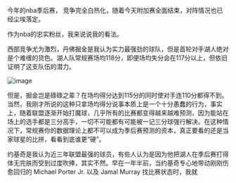 今年的nba季后赛， 竞争完全白热化，随着今天附加赛全面结束，对阵情况也已经尘埃落定。

作为nba的忠实粉丝，我来说说我的看法。

西部竞争尤为激烈，丹佛掘金是我认为实力最强劲的球队，但是首轮对手湖人绝对是个难缠的货色。湖人队常规赛场均118分，即便场均失分会在117分以上，但依旧证明了这支队伍的潜力。

![image](https://github.com/MaxGYX/Road2Next/assets/158791943/53cf93ae-a5f9-4e3d-a25d-8615f60c18e6)

但是，掘金岂是碌碌之辈？在场均得分达到115分的同时使对手连110分都得不到。当然，我刚才所说的这种只拿场均得分说事本质上是一个十分愚蠢的行为，事实上，随着联盟逐渐开始打魔球，几乎所有的比赛都变得越来越难预测，因为能站在场上的选手都是三分高手，一切不可能都有可能被一记三分球强行解决。在这种情况下，常规赛你的数据理论上都不可以成为季后赛预测的资本，真正要看的还是当家球星的比拼，看看到底谁更“硬”。

约基奇是我认为近三年联盟最强的球员，有些人认为是因为他把湖人在季后赛打得体无完肤而受到过度吹捧，其实不然。早在一年半前，当约基奇专心地带动刚刚伤愈回归的 Michael Porter Jr. 以及 Jamal Murray 找比赛状态时，我就

